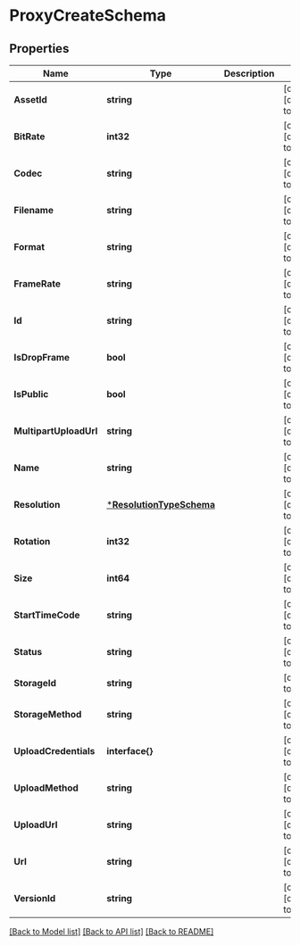 # ProxyCreateSchema

## Properties
Name | Type | Description | Notes
------------ | ------------- | ------------- | -------------
**AssetId** | **string** |  | [optional] [default to null]
**BitRate** | **int32** |  | [optional] [default to null]
**Codec** | **string** |  | [optional] [default to null]
**Filename** | **string** |  | [optional] [default to null]
**Format** | **string** |  | [optional] [default to null]
**FrameRate** | **string** |  | [optional] [default to null]
**Id** | **string** |  | [optional] [default to null]
**IsDropFrame** | **bool** |  | [optional] [default to null]
**IsPublic** | **bool** |  | [optional] [default to null]
**MultipartUploadUrl** | **string** |  | [optional] [default to null]
**Name** | **string** |  | [optional] [default to null]
**Resolution** | [***ResolutionTypeSchema**](ResolutionTypeSchema.md) |  | [optional] [default to null]
**Rotation** | **int32** |  | [optional] [default to null]
**Size** | **int64** |  | [optional] [default to null]
**StartTimeCode** | **string** |  | [optional] [default to null]
**Status** | **string** |  | [optional] [default to null]
**StorageId** | **string** |  | [default to null]
**StorageMethod** | **string** |  | [optional] [default to null]
**UploadCredentials** | **interface{}** |  | [optional] [default to null]
**UploadMethod** | **string** |  | [optional] [default to null]
**UploadUrl** | **string** |  | [optional] [default to null]
**Url** | **string** |  | [optional] [default to null]
**VersionId** | **string** |  | [optional] [default to null]

[[Back to Model list]](../README.md#documentation-for-models) [[Back to API list]](../README.md#documentation-for-api-endpoints) [[Back to README]](../README.md)


